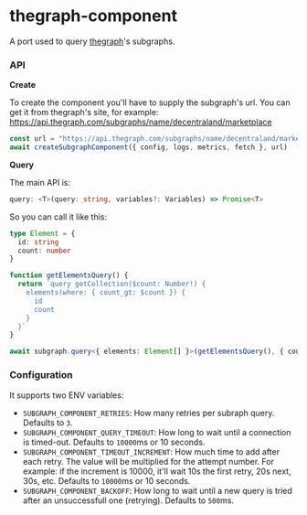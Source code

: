 # thegraph-component

A port used to query [thegraph](https://thegraph.com/)'s subgraphs.

### API

**Create**

To create the component you'll have to supply the subgraph's url. You can get it from thegraph's site, for example: https://api.thegraph.com/subgraphs/name/decentraland/marketplace

```ts
const url = "https://api.thegraph.com/subgraphs/name/decentraland/marketplace"
await createSubgraphComponent({ config, logs, metrics, fetch }, url)
```

**Query**

The main API is:

```ts
query: <T>(query: string, variables?: Variables) => Promise<T>
```

So you can call it like this:

```ts
type Element = {
  id: string
  count: number
}

function getElementsQuery() {
  return `query getCollection($count: Number!) {
    elements(where: { count_gt: $count }) {
      id
      count
    }
  }`
}

await subgraph.query<{ elements: Element[] }>(getElementsQuery(), { count: 5 })
```

### Configuration

It supports two ENV variables:

- `SUBGRAPH_COMPONENT_RETRIES`: How many retries per subraph query. Defaults to `3`.
- `SUBGRAPH_COMPONENT_QUERY_TIMEOUT`: How long to wait until a connection is timed-out. Defaults to `10000`ms or 10 seconds.
- `SUBGRAPH_COMPONENT_TIMEOUT_INCREMENT`: How much time to add after each retry. The value will be multiplied for the attempt number. For example: if the increment is 10000, it'll wait 10s the first retry, 20s next, 30s, etc. Defaults to `10000`ms or 10 seconds.
- `SUBGRAPH_COMPONENT_BACKOFF`: How long to wait until a new query is tried after an unsuccessfull one (retrying). Defaults to `500`ms.
